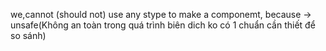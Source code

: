 we,cannot (should not) use any stype to make a componemt, because -> unsafe(Không an toàn  trong quá trình biên dich ko có 1 chuẩn cần  thiết để  so sánh)
